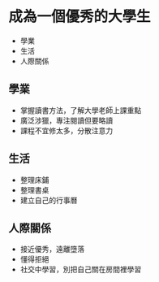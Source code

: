 # 成為一個優秀的大學生
- 學業
- 生活
- 人際關係
## 學業
- 掌握讀書方法，了解大學老師上課重點
- 廣泛涉獵，專注閱讀但要略讀
- 課程不宜修太多，分散注意力
## 生活
- 整理床鋪
- 整理書桌
- 建立自己的行事曆
## 人際關係
- 接近優秀，遠離墮落
- 懂得拒絕
- 社交中學習，別把自己關在房間裡學習
